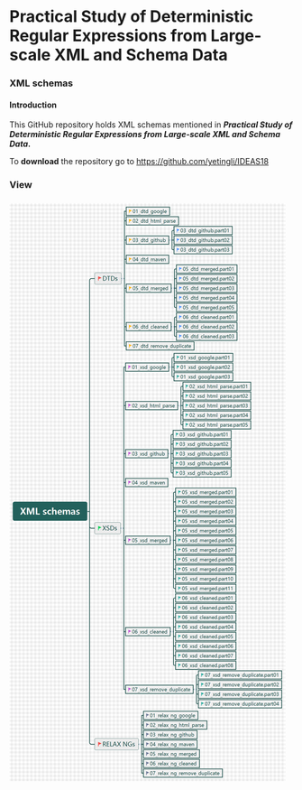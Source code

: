 # Practical Study of Deterministic Regular Expressions from Large-scale XML and Schema Data

### XML schemas

#### Introduction

This GitHub repository holds XML schemas mentioned in ***Practical Study of Deterministic Regular Expressions from Large-scale XML and Schema Data*.** 

To **download** the repository go to https://github.com/yetingli/IDEAS18

### View

### ![XML schemas](https://github.com/yetingli/IDEAS18/blob/master/XML%20schemas.png)


